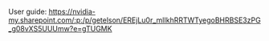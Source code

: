 User guide: https://nvidia-my.sharepoint.com/:p:/p/getelson/EREjLu0r_mlIkhRRTWTyegoBHRBSE3zPG_g08vXS5UUUmw?e=gTUGMK

